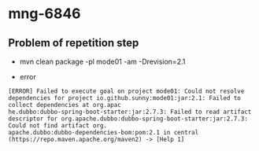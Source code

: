 # mng-6846

## Problem of repetition step

* mvn clean package -pl mode01 -am -Drevision=2.1

* error

```log
[ERROR] Failed to execute goal on project mode01: Could not resolve dependencies for project io.github.sunny:mode01:jar:2.1: Failed to collect dependencies at org.apac
he.dubbo:dubbo-spring-boot-starter:jar:2.7.3: Failed to read artifact descriptor for org.apache.dubbo:dubbo-spring-boot-starter:jar:2.7.3: Could not find artifact org.
apache.dubbo:dubbo-dependencies-bom:pom:2.1 in central (https://repo.maven.apache.org/maven2) -> [Help 1]
```

